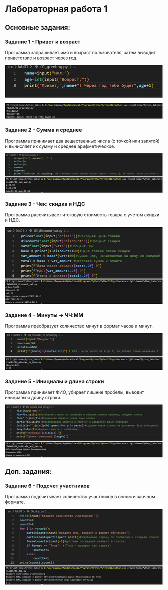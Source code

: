 # Лабораторная работа 1
## Основные задания:

### Задание 1 - Привет и возраст 
Программа запрашивает имя и возраст пользователя, затем выводит приветствие и возраст через год.

![Код задания 1](../../images/lab01/task1_code.png)

![Вывод задания 1](../../images/lab01/task1_output.png
)

### Задание 2 - Сумма и среднее
Программа принимает два вещественных числа (с точкой или запятой) и вычисляет их сумму и среднее арифметическое.

![Код задания 2](../../images/lab01/task2_code.png)
![Вывод задания 2](../../images/lab01/task2_output.png)

### Задание 3 - Чек: скидка и НДС
Программа рассчитывает итоговую стоимость товара с учетом скидки и НДС.

![Код задания 3](../../images/lab01/task3_code.png)
![Вывод задания 3](../../images/lab01/task3_output.png)

### Задание 4 - Минуты → ЧЧ:ММ
Программа преобразует количество минут в формат часов и минут.

![Код задания 4](../../images/lab01/task4_code.png)
![Вывод задания 4](../../images/lab01/task4_output.png)

### Задание 5 - Инициалы и длина строки
Программа принимает ФИО, убирает лишние пробелы, выводит инициалы и длину строки.

![Код задания 5](../../images/lab01/task5_code.png)
![Вывод задания 5](../../images/lab01/task5_output.png)

## Доп. задания:

### Задание 6 - Подсчет участников 
Программа подсчитывает количество участников в очном и заочном формате.

![Код задания 6](../../images/lab01/task6_code.png)
![Вывод задания 6](../../images/lab01/task6_output.png)
